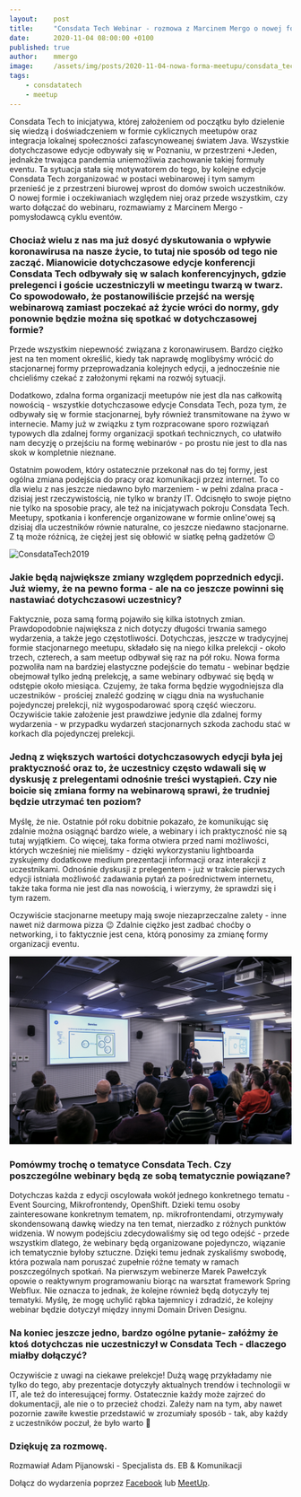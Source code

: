 ```yaml
---
layout:    post
title:     "Consdata Tech Webinar - rozmowa z Marcinem Mergo o nowej formie meetupu"
date:      2020-11-04 08:00:00 +0100
published: true
author:    mmergo
image:     /assets/img/posts/2020-11-04-nowa-forma-meetupu/consdata_tech_webinar.jpg
tags:
    - consdatatech
    - meetup
---
```


Consdata Tech to inicjatywa, której założeniem od początku było dzielenie się wiedzą i doświadczeniem w formie cyklicznych meetupów oraz integracja lokalnej społeczności zafascynoweanej światem Java. Wszystkie dotychczasowe edycje odbywały się w Poznaniu, w przestrzeni +Jeden, jednakże trwająca pandemia uniemożliwia zachowanie takiej formuły eventu. Ta sytuacja stała się motywatorem do tego, by kolejne edycje Consdata Tech zorganizować w postaci webinarowej i tym samym przenieść je z przestrzeni biurowej wprost do domów swoich uczestników. O nowej formie i oczekiwaniach względem niej oraz przede wszystkim, czy warto dołączać do webinaru, rozmawiamy z Marcinem Mergo - pomysłodawcą cyklu eventów. 

### Chociaż wielu z nas ma już dosyć dyskutowania o wpływie koronawirusa na nasze życie, to tutaj nie sposób od tego nie zacząć. Mianowicie dotychczasowe edycje konferencji Consdata Tech odbywały się w salach konferencyjnych, gdzie prelegenci i goście uczestniczyli w meetingu twarzą w twarz. Co spowodowało, że postanowiliście przejść na wersję webinarową zamiast poczekać aż życie wróci do normy, gdy ponownie będzie można się spotkać w dotychczasowej formie?

Przede wszystkim niepewność związana z koronawirusem. Bardzo ciężko jest na ten moment określić, kiedy tak naprawdę moglibyśmy wrócić do stacjonarnej formy przeprowadzania kolejnych edycji, a jednocześnie nie chcieliśmy czekać z założonymi rękami na rozwój sytuacji.

Dodatkowo, zdalna forma organizacji meetupów nie jest dla nas całkowitą nowością - wszystkie dotychczasowe edycje Consdata Tech, poza tym, że odbywały się w formie stacjonarnej, były również transmitowane na żywo w internecie. Mamy już w związku z tym rozpracowane  sporo rozwiązań typowych dla zdalnej formy organizacji spotkań technicznych, co ułatwiło nam decyzję o przejściu na formę webinarów - po prostu nie jest to dla nas skok w kompletnie nieznane.

Ostatnim powodem, który ostatecznie przekonał nas do tej formy, jest ogólna zmiana podejścia do pracy oraz komunikacji przez internet. To co dla wielu z nas jeszcze niedawno było marzeniem - w pełni zdalna praca - dzisiaj jest rzeczywistością, nie tylko w branży IT. Odcisnęło to swoje piętno nie tylko na sposobie pracy, ale też na inicjatywach pokroju Consdata Tech. Meetupy, spotkania i konferencje organizowane w formie online'owej są dzisiaj dla uczestników równie naturalne, co jeszcze niedawno stacjonarne. Z tą może różnicą, że ciężej jest się obłowić w siatkę pełną gadżetów 😉

![ConsdataTech2019](/assets/img/posts/2020-11-04-nowa-forma-meetupu/2019-consdata-consdata.tech-2.jpg)

### Jakie będą największe zmiany względem poprzednich edycji. Już wiemy, że na pewno forma - ale na co jeszcze powinni się nastawiać dotychczasowi uczestnicy?

Faktycznie, poza samą formą pojawiło się kilka istotnych zmian. Prawdopodobnie największa z nich dotyczy długości trwania samego wydarzenia, a także jego częstotliwości. Dotychczas, jeszcze w tradycyjnej formie stacjonarnego meetupu, składało się na niego kilka prelekcji - około trzech, czterech, a sam meetup odbywał się raz na pół roku. Nowa forma pozwoliła nam na bardziej elastyczne podejście do tematu - webinar będzie obejmował tylko jedną prelekcję, a same webinary odbywać się będą w odstępie około miesiąca. Czujemy, że taka forma będzie wygodniejsza dla uczestników - prościej znaleźć godzinę w ciągu dnia na wysłuchanie pojedynczej prelekcji, niż wygospodarować sporą część wieczoru. Oczywiście takie założenie jest prawdziwe jedynie dla zdalnej formy wydarzenia - w przypadku wydarzeń stacjonarnych szkoda zachodu stać w korkach dla pojedynczej prelekcji.

### Jedną z większych wartości dotychczasowych edycji była jej praktyczność oraz to, że uczestnicy często wdawali się w dyskusję z prelegentami odnośnie treści wystąpień. Czy nie boicie się zmiana formy na webinarową sprawi, że trudniej będzie utrzymać ten poziom?

Myślę, że nie. Ostatnie pół roku dobitnie pokazało, że komunikując się zdalnie można osiągnąć bardzo wiele, a webinary i ich praktyczność nie są tutaj wyjątkiem. Co więcej, taka forma otwiera przed nami możliwości, których wcześniej nie mieliśmy - dzięki wykorzystaniu lightboarda zyskujemy dodatkowe medium prezentacji informacji oraz interakcji z uczestnikami. Odnośnie dyskusji z prelegentem - już w trakcie pierwszych edycji istniała możliwość zadawania pytań za pośrednictwem internetu, także taka forma nie jest dla nas nowością, i wierzymy, że sprawdzi się i tym razem.

Oczywiście stacjonarne meetupy mają swoje niezaprzeczalne zalety - inne nawet niż darmowa pizza 😉 Zdalnie ciężko jest zadbać choćby o networking, i to faktycznie jest cena, którą ponosimy za zmianę formy organizacji eventu.

![ConsdataTech2019](/assets/img/posts/2020-11-04-nowa-forma-meetupu/2019-consdata-consdata.tech-listopad-male-1.jpg)

### Pomówmy trochę o tematyce Consdata Tech. Czy poszczególne webinary będą ze sobą tematycznie powiązane?

Dotychczas każda z edycji oscylowała wokół jednego konkretnego tematu - Event Sourcing, Mikrofrontendy, OpenShift. Dzieki temu osoby zainteresowane konkretnym tematem, np. mikrofrontendami, otrzymywały skondensowaną dawkę wiedzy na ten temat, nierzadko z różnych punktów widzenia. W nowym podejściu zdecydowaliśmy się od tego odejść - przede wszystkim dlatego, że webinary będą organizowane pojedynczo, wiązanie ich tematycznie byłoby sztuczne. Dzięki temu jednak zyskaliśmy swobodę, która pozwala nam poruszać zupełnie różne tematy w ramach poszczególnych spotkań. Na pierwszym webinerze Marek Pawełczyk opowie o reaktywnym programowaniu biorąc na warsztat framework Spring Webflux. Nie oznacza to jednak, że kolejne również będą dotyczyły tej tematyki. Myślę, że mogę uchylić rąbka tajemnicy i zdradzić, że kolejny webinar będzie dotyczył między innymi Domain Driven Designu.

### Na koniec jeszcze jedno, bardzo ogólne pytanie- załóżmy że ktoś dotychczas nie uczestniczył w Consdata Tech - dlaczego miałby dołączyć?

Oczywiście z uwagi na ciekawe prelekcje! Dużą wagę przykładamy nie tylko do tego, aby prezentacje dotyczyły aktualnych trendów i technologii w IT, ale też do interesującej formy. Ostatecznie każdy może zajrzeć do dokumentacji, ale nie o to przecież chodzi. Zależy nam na tym, aby nawet pozornie zawiłe kwestie przedstawić w zrozumiały sposób - tak, aby każdy z uczestników poczuł, że było warto 🙂

### Dziękuję za rozmowę.

Rozmawiał Adam Pijanowski - Specjalista ds. EB & Komunikacji

Dołącz do wydarzenia poprzez [Facebook](https://www.facebook.com/events/3787641714613193/) lub [MeetUp](https://www.meetup.com/pl-PL/Consdata/events/274033774/).
